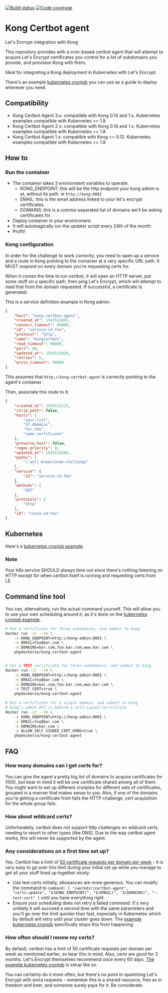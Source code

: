 [![Build status](https://ci.auronconsulting.co.uk/api/v1/teams/main/pipelines/kong-certbot-agent-master/jobs/analyze-master/badge)](https://ci.auronconsulting.co.uk/teams/main/pipelines/kong-certbot-agent-master)
[![Code coverage](https://codecov.io/gh/luispabon/kong-certbot-agent/branch/master/graph/badge.svg)](https://codecov.io/gh/luispabon/kong-certbot-agent)

# Kong Certbot agent
Let's Encrypt integration with Kong

This repository provides with a cron-based certbot agent that will attempt to acquire Let's Encrypt certificates you control
for a list of subdomains you provide, and provision Kong with them.

Ideal for integrating a Kong deployment in Kubernetes with Let's Encrypt.

There's an example [kubernetes cronjob](kubernetes/certbot-cronjob.yml) you can use as a guide to deploy wherever you need.

## Compatibility

  * Kong Certbot Agent 3.x: compatible with Kong 0.14 and 1.x. Kubernetes examples compatible with Kubernetes >= 1.8
  * Kong Certbot Agent 2.x: compatible with Kong 0.14 and 1.x.  Kubernetes examples compatible with Kubernetes <= 1.8
  * Kong Certbot Agent 1.x: compatible with Kong <= 0.13.  Kubernetes examples compatible with Kubernetes <= 1.8

## How to

### Run the container
  - The container takes 3 environment variables to operate:
    - KONG_ENDPOINT: this will be the http endpoint your kong admin is at, without its path. ie `http://kong:8001`
    - EMAIL: this is the email address linked to your let's encrypt certificates.
    - DOMAINS: this is a comma-separated list of domains we'll be asking certificates for.
  - Deploy container in your environment.
  - It will automagically run the updater script every 24th of the month.
  - Profit!

### Kong configuration

In order for the challenge to work correctly, you need to open up a service and a route in Kong pointing to the container at a very
specific URL path. It MUST respond on every domain you're requesting certs for.

When it comes the time to run certbot, it will open an HTTP server, put some stuff on a specific path, then ping
Let's Encrypt, which will attempt to read that from the domain requested. If successful, a certificate is generated.

This is a service definition example in Kong admin:

```json
{
    "host": "kong-certbot-agent",
    "created_at": 1543512083,
    "connect_timeout": 60000,
    "id": "service-id-foo",
    "protocol": "http",
    "name": "KongCertbot",
    "read_timeout": 60000,
    "port": 80,
    "updated_at": 1543513810,
    "retries": 5,
    "write_timeout": 60000
}
```

This assumes that `http://kong-certbot-agent` is correctly pointing to the agent's container.

Then, associate this route to it:

```json
{
    "created_at": 1543512115,
    "strip_path": false,
    "hosts": [
        "your.list",
        "of.domains",
        "for.the",
        "same.certificate"
    ],
    "preserve_host": false,
    "regex_priority": 0,
    "updated_at": 1543513584,
    "paths": [
        "/.well-known/acme-challenge"
    ],
    "service": {
        "id": "service-id-foo"
    },
    "methods": [
        "GET"
    ],
    "protocols": [
        "http"
    ],
    "id": "route-id-foo"
}
```

## Kubernetes

Here's a [kubernetes cronjob example](kubernetes/certbot-cronjob.yml).

### Note

Your k8s service SHOULD always time out since there's nothing listening on HTTP except for when certbot itself is
running and requesting certs from LE.

## Command line tool

You can, alternatively, run the actual command yourself. This will allow you to use your own scheduling around
it, as it's done on the [kubernetes cronjob example](kubernetes/certbot-cronjob.yml).

```bash
# Get a certificate for three subdomains, and submit to kong
docker run -it --rm \
    -e KONG_ENDPOINT=http://kong-admin:8001 \
    -e EMAIL=foo@bar.com \
    -e DOMAINS=bar.com,foo.bar.com,www.bar.com \
    phpdockerio/kong-certbot-agent


# Get a TEST certificate for three subdomains, and submit to kong
docker run -it --rm \
    -e KONG_ENDPOINT=http://kong-admin:8001 \
    -e EMAIL=foo@bar.com \
    -e DOMAINS=bar.com,foo.bar.com,www.bar.com \
    -e TEST_CERT=true \
    phpdockerio/kong-certbot-agent

# Get a certificate for a single domain, and submit to kong
# Kong's admin API is behind a self-signed certificate
docker run -it --rm \
    -e KONG_ENDPOINT=http://kong-admin:8001 \
    -e EMAIL=foo@bar.com \
    -e DOMAINS=bar.com \
    -e ALLOW_SELF_SIGNED_CERT_KONG=true \
    phpdockerio/kong-certbot-agent
```

## FAQ

### How many domains can I get certs for?

You can give the agent a pretty big list of domains to acquire certificates for (100), but bear in mind it will be one certificate
shared among all of them. You might want to set up different cronjobs for different sets of certificates, grouped in a manner
that makes sense to you. Also, if one of the domains you're getting a certificate from fails the HTTP challenge, cert acquisition
for the whole group fails.

### How about wildcard certs?

Unfortunately, certbot does not support http challenges on wildcard certs, needing to resort to other types (like DNS).
Due to the way certbot agent works, this will never be supported by the agent.

### Any considerations on a first time set up?

Yes. Certbot has a limit of [50 certificate requests per domain per week](https://letsencrypt.org/docs/rate-limits/) - it is very easy to go over this limit during
your initial set up while you manage to get all your stuff lined up together nicely:

  * Use test certs initially, allowances are more generous. You can modify the command to `command: [ "/workdir/certbot-agent", "certs:update", "$(KONG_ENDPOINT)", "$(EMAIL)", "$(DOMAINS)", "--test-cert" ]` until you have everything right.
  * Ensure your scheduling does not retry a failed command. It's very unlikely it will succeed a second time with the same parameters
  and you'll go over the limit quicker than fast, especially in Kubernetes which by default will retry until your cluster goes down. The
  [example kubernetes cronjob](kubernetes/certbot-cronjob.yml) specifically stops this from happening

### How often should I renew my certs?

By default, certbot has a limit of 50 certificate requests per domain per week as mentioned earlier, so bear this in mind. Also, certs are good for 3 months. Let's Encrypt themselves recommend once every 60 days. [The example kubernetes cronjob](kubernetes/certbot-cronjob.yml)
is setup like so.

You can certainly do it more often, but there's no point in spamming Let's Encrypt with extra requests - remember this is a shared resource, free as in freedom and beer, and someone surely pays for it. Be considerate.
